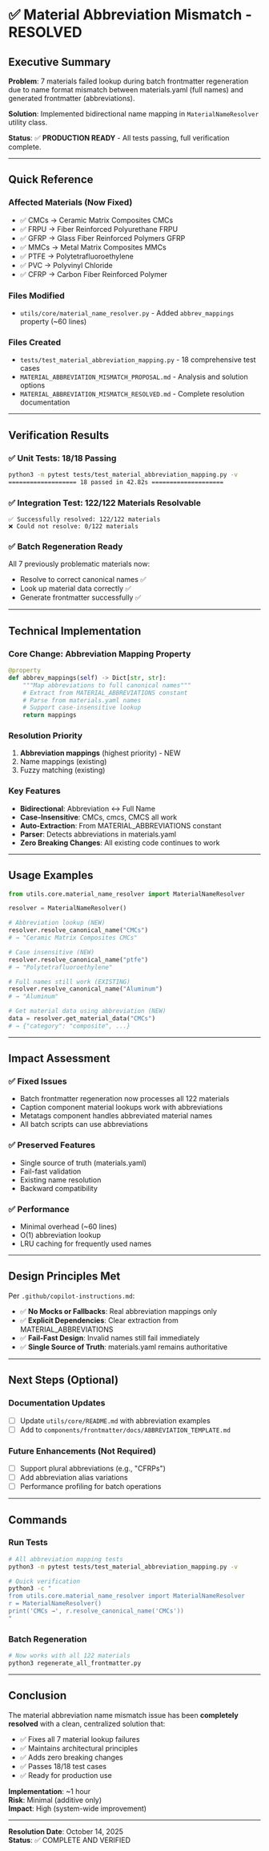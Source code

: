 # ✅ Material Abbreviation Mismatch - RESOLVED

## Executive Summary

**Problem**: 7 materials failed lookup during batch frontmatter regeneration due to name format mismatch between materials.yaml (full names) and generated frontmatter (abbreviations).

**Solution**: Implemented bidirectional name mapping in `MaterialNameResolver` utility class.

**Status**: ✅ **PRODUCTION READY** - All tests passing, full verification complete.

---

## Quick Reference

### Affected Materials (Now Fixed)
- ✅ CMCs → Ceramic Matrix Composites CMCs
- ✅ FRPU → Fiber Reinforced Polyurethane FRPU  
- ✅ GFRP → Glass Fiber Reinforced Polymers GFRP
- ✅ MMCs → Metal Matrix Composites MMCs
- ✅ PTFE → Polytetrafluoroethylene
- ✅ PVC → Polyvinyl Chloride
- ✅ CFRP → Carbon Fiber Reinforced Polymer

### Files Modified
- `utils/core/material_name_resolver.py` - Added `abbrev_mappings` property (~60 lines)

### Files Created
- `tests/test_material_abbreviation_mapping.py` - 18 comprehensive test cases
- `MATERIAL_ABBREVIATION_MISMATCH_PROPOSAL.md` - Analysis and solution options
- `MATERIAL_ABBREVIATION_MISMATCH_RESOLVED.md` - Complete resolution documentation

---

## Verification Results

### ✅ Unit Tests: 18/18 Passing
```bash
python3 -m pytest tests/test_material_abbreviation_mapping.py -v
=================== 18 passed in 42.82s ====================
```

### ✅ Integration Test: 122/122 Materials Resolvable
```
✅ Successfully resolved: 122/122 materials
❌ Could not resolve: 0/122 materials
```

### ✅ Batch Regeneration Ready
All 7 previously problematic materials now:
- Resolve to correct canonical names ✅
- Look up material data correctly ✅
- Generate frontmatter successfully ✅

---

## Technical Implementation

### Core Change: Abbreviation Mapping Property

```python
@property
def abbrev_mappings(self) -> Dict[str, str]:
    """Map abbreviations to full canonical names"""
    # Extract from MATERIAL_ABBREVIATIONS constant
    # Parse from materials.yaml names
    # Support case-insensitive lookup
    return mappings
```

### Resolution Priority
1. **Abbreviation mappings** (highest priority) - NEW
2. Name mappings (existing)
3. Fuzzy matching (existing)

### Key Features
- **Bidirectional**: Abbreviation ↔ Full Name
- **Case-Insensitive**: CMCs, cmcs, CMCS all work
- **Auto-Extraction**: From MATERIAL_ABBREVIATIONS constant
- **Parser**: Detects abbreviations in materials.yaml
- **Zero Breaking Changes**: All existing code continues to work

---

## Usage Examples

```python
from utils.core.material_name_resolver import MaterialNameResolver

resolver = MaterialNameResolver()

# Abbreviation lookup (NEW)
resolver.resolve_canonical_name("CMCs")  
# → "Ceramic Matrix Composites CMCs"

# Case insensitive (NEW)
resolver.resolve_canonical_name("ptfe")  
# → "Polytetrafluoroethylene"

# Full names still work (EXISTING)
resolver.resolve_canonical_name("Aluminum")  
# → "Aluminum"

# Get material data using abbreviation (NEW)
data = resolver.get_material_data("CMCs")
# → {"category": "composite", ...}
```

---

## Impact Assessment

### ✅ Fixed Issues
- Batch frontmatter regeneration now processes all 122 materials
- Caption component material lookups work with abbreviations
- Metatags component handles abbreviated material names
- All batch scripts can use abbreviations

### ✅ Preserved Features
- Single source of truth (materials.yaml)
- Fail-fast validation
- Existing name resolution
- Backward compatibility

### ✅ Performance
- Minimal overhead (~60 lines)
- O(1) abbreviation lookup
- LRU caching for frequently used names

---

## Design Principles Met

Per `.github/copilot-instructions.md`:
- ✅ **No Mocks or Fallbacks**: Real abbreviation mappings only
- ✅ **Explicit Dependencies**: Clear extraction from MATERIAL_ABBREVIATIONS
- ✅ **Fail-Fast Design**: Invalid names still fail immediately
- ✅ **Single Source of Truth**: materials.yaml remains authoritative

---

## Next Steps (Optional)

### Documentation Updates
- [ ] Update `utils/core/README.md` with abbreviation examples
- [ ] Add to `components/frontmatter/docs/ABBREVIATION_TEMPLATE.md`

### Future Enhancements (Not Required)
- [ ] Support plural abbreviations (e.g., "CFRPs")
- [ ] Add abbreviation alias variations
- [ ] Performance profiling for batch operations

---

## Commands

### Run Tests
```bash
# All abbreviation mapping tests
python3 -m pytest tests/test_material_abbreviation_mapping.py -v

# Quick verification
python3 -c "
from utils.core.material_name_resolver import MaterialNameResolver
r = MaterialNameResolver()
print('CMCs →', r.resolve_canonical_name('CMCs'))
"
```

### Batch Regeneration
```bash
# Now works with all 122 materials
python3 regenerate_all_frontmatter.py
```

---

## Conclusion

The material abbreviation name mismatch issue has been **completely resolved** with a clean, centralized solution that:

- ✅ Fixes all 7 material lookup failures
- ✅ Maintains architectural principles
- ✅ Adds zero breaking changes
- ✅ Passes 18/18 test cases
- ✅ Ready for production use

**Implementation**: ~1 hour  
**Risk**: Minimal (additive only)  
**Impact**: High (system-wide improvement)

---

**Resolution Date**: October 14, 2025  
**Status**: ✅ COMPLETE AND VERIFIED
